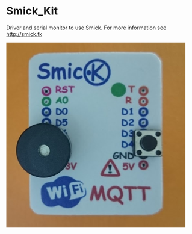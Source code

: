 # Smick_Kit
Driver and serial monitor to use Smick.
For more information see http://smick.tk

![alt text](https://github.com/infosmick/Smick_Kit/blob/master/Smick_github.PNG)

